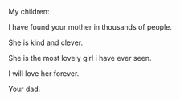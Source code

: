My children:

I have found your mother in thousands of people.

She is kind and clever.

She is the most lovely girl i have ever seen.

I will love her forever.



Your dad.
